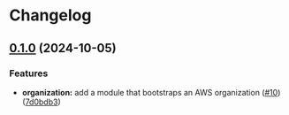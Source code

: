 # Changelog

## [0.1.0](https://github.com/mateusz-uminski/terraform-aws-modules/compare/organization-v0.0.1...organization-v0.1.0) (2024-10-05)


### Features

* **organization:** add a module that bootstraps an AWS organization ([#10](https://github.com/mateusz-uminski/terraform-aws-modules/issues/10)) ([7d0bdb3](https://github.com/mateusz-uminski/terraform-aws-modules/commit/7d0bdb303330c6515bdc979794e860b4af1755fd))
